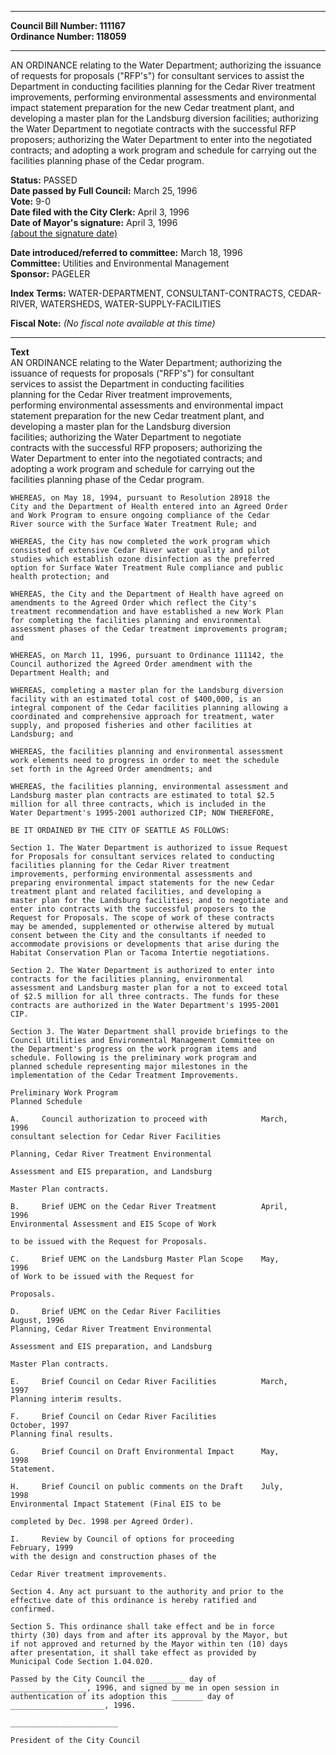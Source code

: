 * * * * *  
  
**Council Bill Number: [](#h0)[](#h2)111167**   
**Ordinance Number: 118059**  
  
* * * * *  
  
AN ORDINANCE relating to the Water Department; authorizing the issuance of requests for proposals ("RFP's") for consultant services to assist the Department in conducting facilities planning for the Cedar River treatment improvements, performing environmental assessments and environmental impact statement preparation for the new Cedar treatment plant, and developing a master plan for the Landsburg diversion facilities; authorizing the Water Department to negotiate contracts with the successful RFP proposers; authorizing the Water Department to enter into the negotiated contracts; and adopting a work program and schedule for carrying out the facilities planning phase of the Cedar program.  
  
**Status:** PASSED   
**Date passed by Full Council:** March 25, 1996   
**Vote:** 9-0   
**Date filed with the City Clerk:** April 3, 1996   
**Date of Mayor's signature:** April 3, 1996   
[(about the signature date)](/~public/approvaldate.htm)   
  
  
**Date introduced/referred to committee:** March 18, 1996   
**Committee:** Utilities and Environmental Management   
**Sponsor:** PAGELER   
  
**Index Terms:** WATER-DEPARTMENT, CONSULTANT-CONTRACTS, CEDAR-RIVER, WATERSHEDS, WATER-SUPPLY-FACILITIES  
  
**Fiscal Note:** *(No fiscal note available at this time)*  
  
* * * * *  
  
**Text**  
    AN ORDINANCE relating to the Water Department; authorizing the  
    issuance of requests for proposals ("RFP's") for consultant  
    services to assist the Department in conducting facilities  
    planning for the Cedar River treatment improvements,  
    performing environmental assessments and environmental impact  
    statement preparation for the new Cedar treatment plant, and  
    developing a master plan for the Landsburg diversion  
    facilities; authorizing the Water Department to negotiate  
    contracts with the successful RFP proposers; authorizing the  
    Water Department to enter into the negotiated contracts; and  
    adopting a work program and schedule for carrying out the  
    facilities planning phase of the Cedar program.  
  
    WHEREAS, on May 18, 1994, pursuant to Resolution 28918 the  
    City and the Department of Health entered into an Agreed Order  
    and Work Program to ensure ongoing compliance of the Cedar  
    River source with the Surface Water Treatment Rule; and  
  
    WHEREAS, the City has now completed the work program which  
    consisted of extensive Cedar River water quality and pilot  
    studies which establish ozone disinfection as the preferred  
    option for Surface Water Treatment Rule compliance and public  
    health protection; and  
  
    WHEREAS, the City and the Department of Health have agreed on  
    amendments to the Agreed Order which reflect the City's  
    treatment recommendation and have established a new Work Plan  
    for completing the facilities planning and environmental  
    assessment phases of the Cedar treatment improvements program;  
    and  
  
    WHEREAS, on March 11, 1996, pursuant to Ordinance 111142, the  
    Council authorized the Agreed Order amendment with the  
    Department Health; and  
  
    WHEREAS, completing a master plan for the Landsburg diversion  
    facility with an estimated total cost of $400,000, is an  
    integral component of the Cedar facilities planning allowing a  
    coordinated and comprehensive approach for treatment, water  
    supply, and proposed fisheries and other facilities at  
    Landsburg; and  
  
    WHEREAS, the facilities planning and environmental assessment  
    work elements need to progress in order to meet the schedule  
    set forth in the Agreed Order amendments; and  
  
    WHEREAS, the facilities planning, environmental assessment and  
    Landsburg master plan contracts are estimated to total $2.5  
    million for all three contracts, which is included in the  
    Water Department's 1995-2001 authorized CIP; NOW THEREFORE,  
  
    BE IT ORDAINED BY THE CITY OF SEATTLE AS FOLLOWS:  
  
    Section 1. The Water Department is authorized to issue Request  
    for Proposals for consultant services related to conducting  
    facilities planning for the Cedar River treatment  
    improvements, performing environmental assessments and  
    preparing environmental impact statements for the new Cedar  
    treatment plant and related facilities, and developing a  
    master plan for the Landsburg facilities; and to negotiate and  
    enter into contracts with the successful proposers to the  
    Request for Proposals. The scope of work of these contracts  
    may be amended, supplemented or otherwise altered by mutual  
    consent between the City and the consultants if needed to  
    accommodate provisions or developments that arise during the  
    Habitat Conservation Plan or Tacoma Intertie negotiations.  
  
    Section 2. The Water Department is authorized to enter into  
    contracts for the facilities planning, environmental  
    assessment and Landsburg master plan for a not to exceed total  
    of $2.5 million for all three contracts. The funds for these  
    contracts are authorized in the Water Department's 1995-2001  
    CIP.  
  
    Section 3. The Water Department shall provide briefings to the  
    Council Utilities and Environmental Management Committee on  
    the Department's progress on the work program items and  
    schedule. Following is the preliminary work program and  
    planned schedule representing major milestones in the  
    implementation of the Cedar Treatment Improvements.  
  
    Preliminary Work Program  
    Planned Schedule  
  
    A.     Council authorization to proceed with            March,  
    1996  
    consultant selection for Cedar River Facilities  
  
    Planning, Cedar River Treatment Environmental  
  
    Assessment and EIS preparation, and Landsburg  
  
    Master Plan contracts.  
  
    B.     Brief UEMC on the Cedar River Treatment          April,  
    1996  
    Environmental Assessment and EIS Scope of Work  
  
    to be issued with the Request for Proposals.  
  
    C.     Brief UEMC on the Landsburg Master Plan Scope    May,  
    1996  
    of Work to be issued with the Request for  
  
    Proposals.  
  
    D.     Brief UEMC on the Cedar River Facilities  
    August, 1996  
    Planning, Cedar River Treatment Environmental  
  
    Assessment and EIS preparation, and Landsburg  
  
    Master Plan contracts.  
  
    E.     Brief Council on Cedar River Facilities          March,  
    1997  
    Planning interim results.  
  
    F.     Brief Council on Cedar River Facilities  
    October, 1997  
    Planning final results.  
  
    G.     Brief Council on Draft Environmental Impact      May,  
    1998  
    Statement.  
  
    H.     Brief Council on public comments on the Draft    July,  
    1998  
    Environmental Impact Statement (Final EIS to be  
  
    completed by Dec. 1998 per Agreed Order).  
  
    I.     Review by Council of options for proceeding  
    February, 1999  
    with the design and construction phases of the  
  
    Cedar River treatment improvements.  
  
    Section 4. Any act pursuant to the authority and prior to the  
    effective date of this ordinance is hereby ratified and  
    confirmed.  
  
    Section 5. This ordinance shall take effect and be in force  
    thirty (30) days from and after its approval by the Mayor, but  
    if not approved and returned by the Mayor within ten (10) days  
    after presentation, it shall take effect as provided by  
    Municipal Code Section 1.04.020.  
  
    Passed by the City Council the ________ day of  
    _________________, 1996, and signed by me in open session in  
    authentication of its adoption this _______ day of  
    _____________________, 1996.  
  
    ________________________  
  
    President of the City Council  
